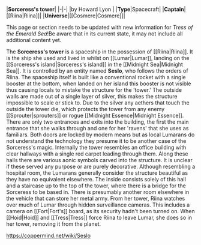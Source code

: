 |**Sorceress's tower**|
|-|-|
|by  Howard Lyon |
|**Type**|Spacecraft|
|**Captain**|[[Riina\|Riina]]|
|**Universe**|[[Cosmere\|Cosmere]]|

This page or section needs to be updated with new information for *Tress of the Emerald Sea*!Be aware that in its current state, it may not include all additional content yet.

The **Sorceress's tower** is a spaceship in the possession of [[Riina\|Riina]]. It is the ship she used and lived in whilst on [[Lumar\|Lumar]], landing on the [[Sorceress's island\|Sorceress's island]] in the [[Midnight Sea\|Midnight Sea]]. It is controlled by an entity named **Seslo**, who follows the orders of Riina. The spaceship itself is built like a conventional rocket with a single booster at the bottom, when landed on her island this booster is not visible thus causing locals to mistake the structure for the 'tower.'
The outside walls are made out of a single layer of silver, this makes the structure impossible to scale or stick to. Due to the silver any aethers that touch the outside the tower die, which protects the tower from any enemy [[Sprouter\|sprouters]] or rogue [[Midnight Essence\|Midnight Essence]]. There are only two entrances and exits into the building, the first the main entrance that she walks through and one for her 'ravens' that she uses as familiars. Both doors are locked by modern means but as local Lumarans do not understand the technology they presume it to be another case of the Sorceress's magic.
Internally the tower resembles an office building with clear hallways with a single red carpet leading through them. Along these halls there are various aonic symbols carved into the structure. It is unclear if these served any purpose or are purely decorative. Although resembling a hospital room, the Lumarans generally consider the structure beautiful as they have no equivalent elsewhere. The inside consists solely of this hall and a staircase up to the top of the tower, where there is a bridge for the Sorceress to be based in. There is presumably another room elsewhere in the vehicle that can store her metal army.
From her tower, Riina watches over much of Lumar through hidden surveillance cameras. This includes a camera on [[Fort\|Fort's]] board, as its security hadn't been turned on.
When [[Hoid\|Hoid]] and [[Tress\|Tress]] force Riina to leave Lumar, she does so in her tower, removing it from the planet.



https://coppermind.net/wiki/Seslo